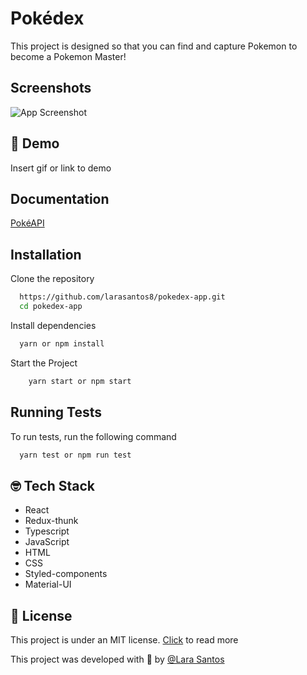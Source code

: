 # Pokédex

This project is designed so that you can find and capture Pokemon to become a Pokemon Master!

## Screenshots

![App Screenshot](https://via.placeholder.com/468x300?text=App+Screenshot+Here)

## 👀 Demo

Insert gif or link to demo

## Documentation

[PokéAPI](https://pokeapi.co/docs/v2)

## Installation

Clone the repository

```bash
  https://github.com/larasantos8/pokedex-app.git
  cd pokedex-app
```

Install dependencies

```bash
  yarn or npm install
```

Start the Project

```bash
    yarn start or npm start
```

## Running Tests

To run tests, run the following command

```bash
  yarn test or npm run test
```

## 🤓 Tech Stack

- React
- Redux-thunk
- Typescript
- JavaScript
- HTML
- CSS
- Styled-components
- Material-UI

## 📝 License

This project is under an MIT license. [Click](https://github.com/larasantos8/pokedex-app/blob/28b3aa22dcc3f45fb400bf967061ce7726014b17/LICENSE.md/LICENSE.md) to read more

This project was developed with 💙 by [@Lara Santos](https://github.com/larasantos8)
